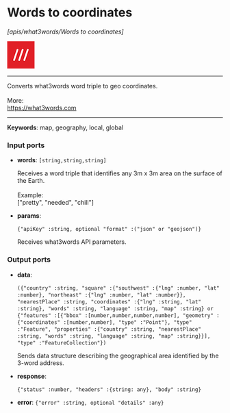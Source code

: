 # Words to coordinates

_[apis/what3words/Words to coordinates]_

![icon](</assets/icons/699799ad-30e6-41ae-b78f-0ddfc43866cd.png>)

---

Converts what3words word triple to geo coordinates.<br>
<br>
More:<br>
https://what3words.com<br>

---

__Keywords__: map, geography, local, global

### Input ports

* __words__: ` [string,string,string] `

    Receives a word triple that identifies any 3m x 3m area on the surface of the Earth.<br>
    <br>
    Example:<br>
    ["pretty", "needed", "chill"]<br>


* __params__: 
    ```
    {"apiKey" :string, optional "format" :("json" or "geojson")}
    ```

    Receives what3words API parameters.<br>

### Output ports

* __data__: 
    ```
    ({"country" :string, "square" :{"southwest" :{"lng" :number, "lat" :number}, "northeast" :{"lng" :number, "lat" :number}}, "nearestPlace" :string, "coordinates" :{"lng" :string, "lat" :string}, "words" :string, "language" :string, "map" :string} or {"features" :[{"bbox" :[number,number,number,number], "geometry" :{"coordinates" :[number,number], "type" :"Point"}, "type" :"Feature", "properties" :{"country" :string, "nearestPlace" :string, "words" :string, "language" :string, "map" :string}}], "type" :"FeatureCollection"})
    ```

    Sends data structure describing the geographical area identified by the 3-word address.<br>


* __response__: 
    ```
    {"status" :number, "headers" :{string: any}, "body" :string}
    ```


* __error__: ` {"error" :string, optional "details" :any} `

